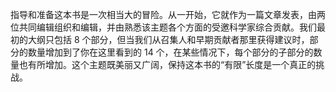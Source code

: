 指导和准备这本书是一次相当大的冒险。从一开始，它就作为一篇文章发表，由两位共同编辑组织和编辑，并由熟悉该主题各个方面的受邀科学家综合贡献。我们最初的大纲只包括 8 个部分，但当我们从召集人和早期贡献者那里获得建议时，部分的数量增加到了你在这里看到的 14 个，在某些情况下，每个部分的子部分的数量也有所增加。这个主题既美丽又广阔，保持这本书的“有限”长度是一个真正的挑战。